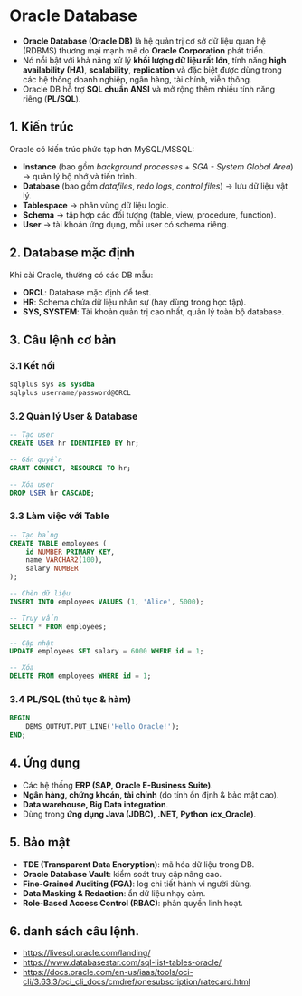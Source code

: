 # Oracle Database

* **Oracle Database (Oracle DB)** là hệ quản trị cơ sở dữ liệu quan hệ (RDBMS) thương mại mạnh mẽ do **Oracle Corporation** phát triển.
* Nó nổi bật với khả năng xử lý **khối lượng dữ liệu rất lớn**, tính năng **high availability (HA)**, **scalability**, **replication** và đặc biệt được dùng trong các hệ thống doanh nghiệp, ngân hàng, tài chính, viễn thông.
* Oracle DB hỗ trợ **SQL chuẩn ANSI** và mở rộng thêm nhiều tính năng riêng (**PL/SQL**).

## 1. Kiến trúc

Oracle có kiến trúc phức tạp hơn MySQL/MSSQL:

* **Instance** (bao gồm *background processes* + *SGA - System Global Area*) → quản lý bộ nhớ và tiến trình.
* **Database** (bao gồm *datafiles*, *redo logs*, *control files*) → lưu dữ liệu vật lý.
* **Tablespace** → phân vùng dữ liệu logic.
* **Schema** → tập hợp các đối tượng (table, view, procedure, function).
* **User** → tài khoản ứng dụng, mỗi user có schema riêng.
## 2. Database mặc định

Khi cài Oracle, thường có các DB mẫu:

* **ORCL**: Database mặc định để test.
* **HR**: Schema chứa dữ liệu nhân sự (hay dùng trong học tập).
* **SYS, SYSTEM**: Tài khoản quản trị cao nhất, quản lý toàn bộ database.

## 3. Câu lệnh cơ bản

### 3.1 Kết nối

```sql
sqlplus sys as sysdba
sqlplus username/password@ORCL
```

### 3.2 Quản lý User & Database

```sql
-- Tạo user
CREATE USER hr IDENTIFIED BY hr;

-- Gán quyền
GRANT CONNECT, RESOURCE TO hr;

-- Xóa user
DROP USER hr CASCADE;
```

### 3.3 Làm việc với Table

```sql
-- Tạo bảng
CREATE TABLE employees (
    id NUMBER PRIMARY KEY,
    name VARCHAR2(100),
    salary NUMBER
);

-- Chèn dữ liệu
INSERT INTO employees VALUES (1, 'Alice', 5000);

-- Truy vấn
SELECT * FROM employees;

-- Cập nhật
UPDATE employees SET salary = 6000 WHERE id = 1;

-- Xóa
DELETE FROM employees WHERE id = 1;
```

### 3.4 PL/SQL (thủ tục & hàm)

```sql
BEGIN
    DBMS_OUTPUT.PUT_LINE('Hello Oracle!');
END;
```

## 4. Ứng dụng

* Các hệ thống **ERP (SAP, Oracle E-Business Suite)**.
* **Ngân hàng, chứng khoán, tài chính** (do tính ổn định & bảo mật cao).
* **Data warehouse, Big Data integration**.
* Dùng trong **ứng dụng Java (JDBC), .NET, Python (cx\_Oracle)**.

## 5. Bảo mật

* **TDE (Transparent Data Encryption)**: mã hóa dữ liệu trong DB.
* **Oracle Database Vault**: kiểm soát truy cập nâng cao.
* **Fine-Grained Auditing (FGA)**: log chi tiết hành vi người dùng.
* **Data Masking & Redaction**: ẩn dữ liệu nhạy cảm.
* **Role-Based Access Control (RBAC)**: phân quyền linh hoạt.

## 6. danh sách câu lệnh.
- https://livesql.oracle.com/landing/
- https://www.databasestar.com/sql-list-tables-oracle/
- https://docs.oracle.com/en-us/iaas/tools/oci-cli/3.63.3/oci_cli_docs/cmdref/onesubscription/ratecard.html
